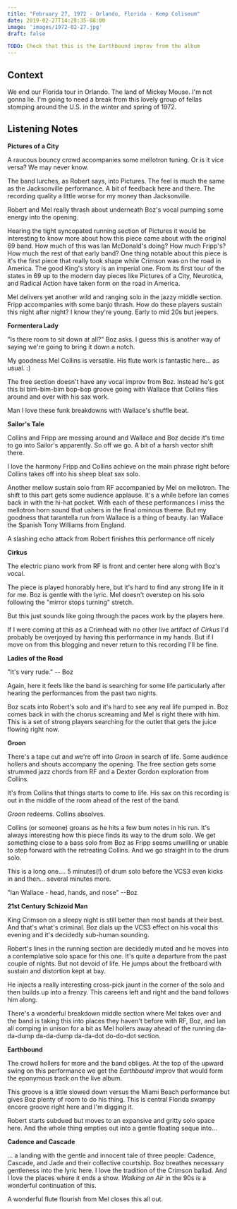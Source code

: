 ```yaml
---
title: "February 27, 1972 - Orlando, Florida - Kemp Coliseum"
date: 2019-02-27T14:28:35-08:00
image: 'images/1972-02-27.jpg'
draft: false

TODO: Check that this is the Earthbound improv from the album
---
```



## Context

We end our Florida tour in Orlando. The land of Mickey Mouse. I'm not gonna lie. I'm going to need a break from this lovely group of fellas stomping around the U.S. in the winter and spring of 1972.

## Listening Notes

**Pictures of a City**

A raucous bouncy crowd accompanies some mellotron tuning. Or is it vice versa? We may never know.

The band lurches, as Robert says, into Pictures. The feel is much the same as the Jacksonville performance. A bit of feedback here and there. The recording quality a little worse for my money than Jacksonville.

Robert and Mel really thrash about underneath Boz's vocal pumping some energy into the opening.

Hearing the tight syncopated running section of Pictures it would be interesting to know more about how this piece came about with the original 69 band. How much of this was Ian McDonald's doing? How much Fripp's? How much the rest of that early band? One thing notable about this piece is it's the first piece that really took shape while Crimson was on the road in America. The good King's story is an imperial one. From its first tour of the states in 69 up to the modern day pieces like Pictures of a City, Neurotica, and Radical Action have taken form on the road in America.

Mel delivers yet another wild and ranging solo in the jazzy middle section. Fripp accompanies with some banjo thrash. How do these players sustain this night after night? I know they're young. Early to mid 20s but jeepers.

**Formentera Lady**

"Is there room to sit down at all?" Boz asks. I guess this is another way of saying we're going to bring it down a notch.

My goodness Mel Collins is versatile. His flute work is fantastic here... as usual. :)

The free section doesn't have any vocal improv from Boz. Instead he's got this bi bim-bim-bim bop-bop groove going with Wallace that Collins flies around and over with his sax work.

Man I love these funk breakdowns with Wallace's shuffle beat.

**Sailor's Tale**

Collins and Fripp are messing around and Wallace and Boz decide it's time to go into Sailor's apparently. So off we go. A bit of a harsh vector shift there.

I love the harmony Fripp and Collins achieve on the main phrase right before Collins takes off into his sheep bleat sax solo.

Another mellow sustain solo from RF accompanied by Mel on mellotron. The shift to this part gets some audience applause. It's a while before Ian comes back in with the hi-hat pocket. With each of these performances I miss the mellotron horn sound that ushers in the final ominous theme. But my goodness that tarantella run from Wallace is a thing of beauty. Ian Wallace the Spanish Tony Williams from England.

A slashing echo attack from Robert finishes this performance off nicely

**Cirkus**

The electric piano work from RF is front and center here along with Boz's vocal.

The piece is played honorably here, but it's hard to find any strong life in it for me. Boz is gentle with the lyric. Mel doesn't overstep on his solo following the "mirror stops turning" stretch.

But this just sounds like going through the paces work by the players here.

If I were coming at this as a Crimhead with no other live artifact of _Cirkus_ I'd probably be overjoyed by having this performance in my hands. But if I move on from this blogging and never return to this recording I'll be fine. 

**Ladies of the Road**

"It's very rude." -- Boz

Again, here it feels like the band is searching for some life particularly after hearing the performances from the past two nights.

Boz scats into Robert's solo and it's hard to see any real life pumped in. Boz comes back in with the chorus screaming and Mel is right there with him. This is a set of strong players searching for the outlet that gets the juice flowing right now.

**Groon**

There's a tape cut and we're off into _Groon_ in search of life. Some audience hollers and shouts accompany the opening. The free section gets some strummed jazz chords from RF and a Dexter Gordon exploration from Collins.

It's from Collins that things starts to come to life. His sax on this recording is out in the middle of the room ahead of the rest of the band.

_Groon_ redeems. Collins absolves.

Collins (or someone) groans as he hits a few bum notes in his run. It's always interesting how this piece finds its way to the drum solo. We get something close to a bass solo from Boz as Fripp seems unwilling or unable to step forward with the retreating Collins. And we go straight in to the drum solo.

This is a long one.... 5 minutes(!) of drum solo before the VCS3 even kicks in and then... several minutes more.

"Ian Wallace - head, hands, and nose" --Boz

**21st Century Schizoid Man**

King Crimson on a sleepy night is still better than most bands at their best. And that's what's criminal. Boz dials up the VCS3 effect on his vocal this evening and it's decidedly sub-human sounding.

Robert's lines in the running section are decidedly muted and he moves into a contemplative solo space for this one. It's quite a departure from the past couple of nights. But not devoid of life. He jumps about the fretboard with sustain and distortion kept at bay.

He injects a really interesting cross-pick jaunt in the corner of the solo and then builds up into a frenzy. This careens left and right and the band follows him along.

There's a wonderful breakdown middle section where Mel takes over and the band is taking this into places they haven't before with RF, Boz, and Ian all comping in unison for a bit as Mel hollers away ahead of the running da-da-dump da-da-dump da-da-dot do-do-dot section.

**Earthbound**

The crowd hollers for more and the band obliges. At the top of the upward swing on this performance we get the _Earthbound_ improv that would form the eponymous track on the live album.

This groove is a little slowed down versus the Miami Beach performance but gives Boz plenty of room to do his thing. This is central Florida swampy encore groove right here and I'm digging it.

Robert starts subdued but moves to an expansive and gritty solo space here. And the whole thing empties out into a gentle floating seque into...

**Cadence and Cascade**

... a landing with the gentle and innocent tale of three people: Cadence, Cascade, and Jade and their collective courtship. Boz breathes necessary gentleness into the lyric here. I love the tradition of the Crimson ballad. And I love the places where it ends a show. _Walking on Air_ in the 90s is a wonderful continuation of this.

A wonderful flute flourish from Mel closes this all out.






